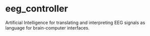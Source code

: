 # eeg_controller
Artificial Intelligence for translating and interpreting EEG signals as language for brain-computer interfaces.
